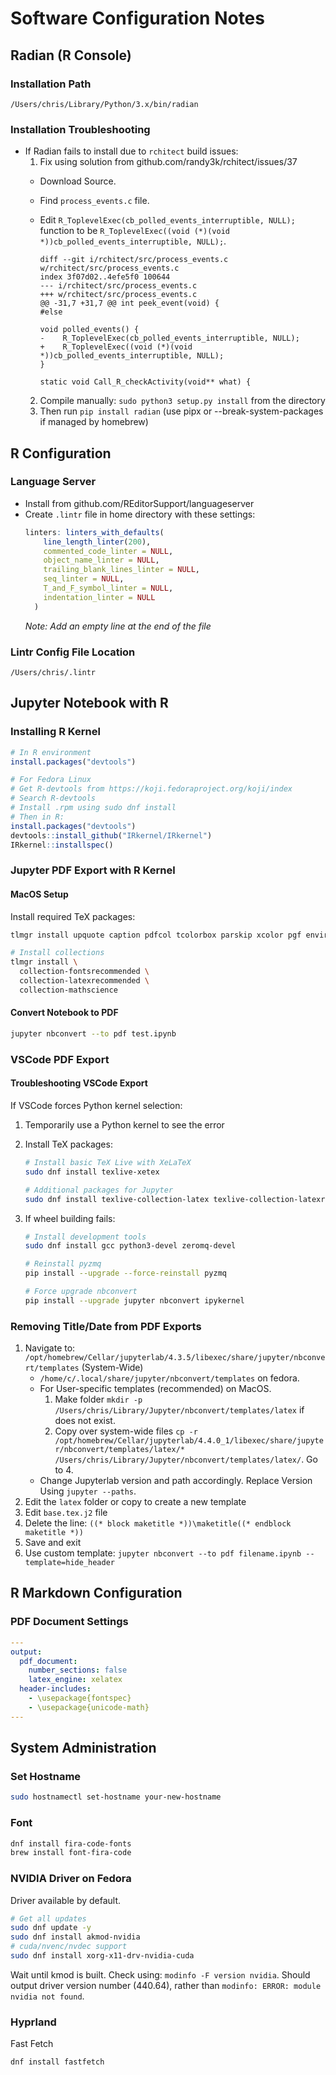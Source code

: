 # Software Configuration Notes

## Radian (R Console)

### Installation Path

```
/Users/chris/Library/Python/3.x/bin/radian
```

### Installation Troubleshooting

- If Radian fails to install due to `rchitect` build issues:
  1. Fix using solution from github.com/randy3k/rchitect/issues/37
  - Download Source.
  - Find `process_events.c` file.
  - Edit `R_ToplevelExec(cb_polled_events_interruptible, NULL);` function to be `R_ToplevelExec((void (*)(void *))cb_polled_events_interruptible, NULL);`.

    ```
    diff --git i/rchitect/src/process_events.c w/rchitect/src/process_events.c
    index 3f07d02..4efe5f0 100644
    --- i/rchitect/src/process_events.c
    +++ w/rchitect/src/process_events.c
    @@ -31,7 +31,7 @@ int peek_event(void) {
    #else

    void polled_events() {
    -    R_ToplevelExec(cb_polled_events_interruptible, NULL);
    +    R_ToplevelExec((void (*)(void *))cb_polled_events_interruptible, NULL);
    }

    static void Call_R_checkActivity(void** what) {
    ```
  2. Compile manually: `sudo python3 setup.py install` from the directory
  3. Then run `pip install radian` (use pipx or --break-system-packages if managed by homebrew)

## R Configuration

### Language Server

- Install from github.com/REditorSupport/languageserver
- Create `.lintr` file in home directory with these settings:
  ```r
  linters: linters_with_defaults(
      line_length_linter(200),
      commented_code_linter = NULL,
      object_name_linter = NULL,
      trailing_blank_lines_linter = NULL,
      seq_linter = NULL,
      T_and_F_symbol_linter = NULL,
      indentation_linter = NULL
    )
  ```
  _Note: Add an empty line at the end of the file_

### Lintr Config File Location

```
/Users/chris/.lintr
```

## Jupyter Notebook with R

### Installing R Kernel

```r
# In R environment
install.packages("devtools")

# For Fedora Linux
# Get R-devtools from https://koji.fedoraproject.org/koji/index
# Search R-devtools
# Install .rpm using sudo dnf install
# Then in R:
install.packages("devtools")
devtools::install_github("IRkernel/IRkernel")
IRkernel::installspec()
```

### Jupyter PDF Export with R Kernel

#### MacOS Setup

Install required TeX packages:

```bash
tlmgr install upquote caption pdfcol tcolorbox parskip xcolor pgf environ trimspaces etoolbox eurosym grffile adjustbox titling enumitem ulem soul mathrsfs jknapltx

# Install collections
tlmgr install \
  collection-fontsrecommended \
  collection-latexrecommended \
  collection-mathscience
```

#### Convert Notebook to PDF

```bash
jupyter nbconvert --to pdf test.ipynb
```

### VSCode PDF Export

#### Troubleshooting VSCode Export

If VSCode forces Python kernel selection:

1. Temporarily use a Python kernel to see the error
2. Install TeX packages:

   ```bash
   # Install basic TeX Live with XeLaTeX
   sudo dnf install texlive-xetex

   # Additional packages for Jupyter
   sudo dnf install texlive-collection-latex texlive-collection-latexrecommended texlive-collection-latexextra
   ```

3. If wheel building fails:

   ```bash
   # Install development tools
   sudo dnf install gcc python3-devel zeromq-devel

   # Reinstall pyzmq
   pip install --upgrade --force-reinstall pyzmq

   # Force upgrade nbconvert
   pip install --upgrade jupyter nbconvert ipykernel
   ```

### Removing Title/Date from PDF Exports

1. Navigate to: `/opt/homebrew/Cellar/jupyterlab/4.3.5/libexec/share/jupyter/nbconvert/templates` (System-Wide)
   - `/home/c/.local/share/jupyter/nbconvert/templates` on fedora.
   - For User-specific templates (recommended) on MacOS.
     1. Make folder `mkdir -p /Users/chris/Library/Jupyter/nbconvert/templates/latex` if does not exist.
     2. Copy over system-wide files `cp -r /opt/homebrew/Cellar/jupyterlab/4.4.0_1/libexec/share/jupyter/nbconvert/templates/latex/* /Users/chris/Library/Jupyter/nbconvert/templates/latex/`. Go to 4.
   - Change Jupyterlab version and path accordingly. Replace Version Using `jupyter --paths`.
2. Edit the `latex` folder or copy to create a new template
3. Edit `base.tex.j2` file
4. Delete the line: `((* block maketitle *))\maketitle((* endblock maketitle *))`
5. Save and exit
6. Use custom template: `jupyter nbconvert --to pdf filename.ipynb --template=hide_header`

## R Markdown Configuration

### PDF Document Settings

```yaml
---
output:
  pdf_document:
    number_sections: false
    latex_engine: xelatex
  header-includes:
    - \usepackage{fontspec}
    - \usepackage{unicode-math}
---
```

## System Administration

### Set Hostname

```bash
sudo hostnamectl set-hostname your-new-hostname
```

### Font

```bash
dnf install fira-code-fonts
brew install font-fira-code
```

### NVIDIA Driver on Fedora

Driver available by default.

```bash
# Get all updates
sudo dnf update -y
sudo dnf install akmod-nvidia
# cuda/nvenc/nvdec support
sudo dnf install xorg-x11-drv-nvidia-cuda
```

Wait until kmod is built. Check using: `modinfo -F version nvidia`. Should output driver version number (440.64), rather than 
`modinfo: ERROR: module nvidia not found`.

### Hyprland

Fast Fetch

```bash
dnf install fastfetch
```
